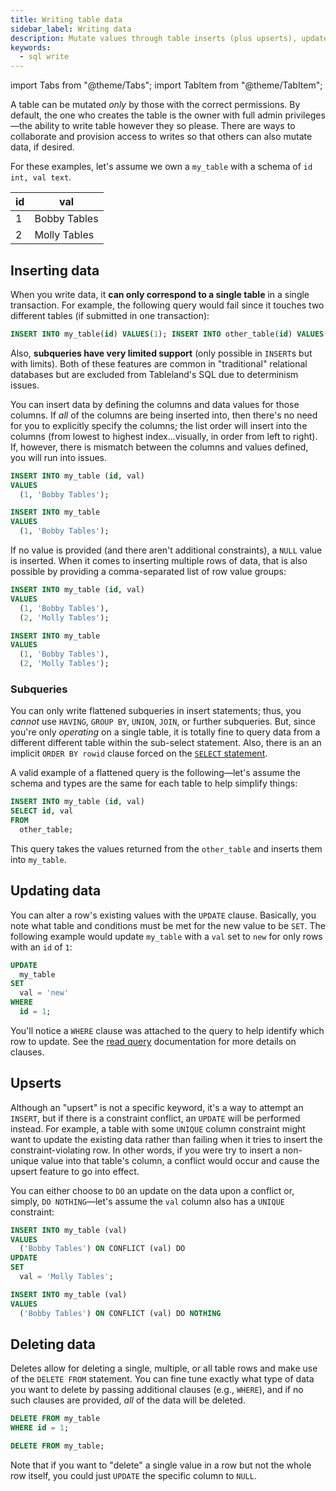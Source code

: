 ```yaml
---
title: Writing table data
sidebar_label: Writing data
description: Mutate values through table inserts (plus upserts), updates, and deletes.
keywords:
  - sql write
---
```


import Tabs from "@theme/Tabs";
import TabItem from "@theme/TabItem";

A table can be mutated _only_ by those with the correct permissions. By default, the one who creates the table is the owner with full admin privileges—the ability to write table however they so please. There are ways to collaborate and provision access to writes so that others can also mutate data, if desired.

For these examples, let's assume we own a `my_table` with a schema of `id int, val text`.

| id  | val          |
| --- | ------------ |
| 1   | Bobby Tables |
| 2   | Molly Tables |

## Inserting data

When you write data, it **can only correspond to a single table** in a single transaction. For example, the following query would fail since it touches two different tables (if submitted in one transaction):

```sql
INSERT INTO my_table(id) VALUES(1); INSERT INTO other_table(id) VALUES(2);
```

Also, **subqueries have very limited support** (only possible in `INSERT`s but with limits). Both of these features are common in "traditional" relational databases but are excluded from Tableland's SQL due to determinism issues.

You can insert data by defining the columns and data values for those columns. If _all_ of the columns are being inserted into, then there's no need for you to explicitly specify the columns; the list order will insert into the columns (from lowest to highest index...visually, in order from left to right). If, however, there is mismatch between the columns and values defined, you will run into issues.

<Tabs>
<TabItem value='include' label="Include columns" default>

```sql
INSERT INTO my_table (id, val)
VALUES
  (1, 'Bobby Tables');
```

</TabItem>
<TabItem value='exclude' label="Exclude columns">

```sql
INSERT INTO my_table
VALUES
  (1, 'Bobby Tables');
```

</TabItem>
</Tabs>

If no value is provided (and there aren't additional constraints), a `NULL` value is inserted. When it comes to inserting multiple rows of data, that is also possible by providing a comma-separated list of row value groups:

<Tabs>
<TabItem value='include' label="Include columns" default>

```sql
INSERT INTO my_table (id, val)
VALUES
  (1, 'Bobby Tables'),
  (2, 'Molly Tables');
```

</TabItem>
<TabItem value='exclude' label="Exclude columns">

```sql
INSERT INTO my_table
VALUES
  (1, 'Bobby Tables'),
  (2, 'Molly Tables');
```

</TabItem>
</Tabs>

### Subqueries

You can only write flattened subqueries in insert statements; thus, you _cannot_ use `HAVING`, `GROUP BY`, `UNION`, `JOIN`, or further subqueries. But, since you're only _operating_ on a single table, it is totally fine to query data from a different different table within the sub-select statement. Also, there is an an implicit `ORDER BY rowid` clause forced on the [`SELECT` statement](/playbooks/sql/read).

A valid example of a flattened query is the following—let's assume the schema and types are the same for each table to help simplify things:

```sql
INSERT INTO my_table (id, val)
SELECT id, val
FROM
  other_table;
```

This query takes the values returned from the `other_table` and inserts them into `my_table`.

## Updating data

You can alter a row's existing values with the `UPDATE` clause. Basically, you note what table and conditions must be met for the new value to be `SET`. The following example would update `my_table` with a `val` set to `new` for only rows with an `id` of `1`:

```sql
UPDATE
  my_table
SET
  val = 'new'
WHERE
  id = 1;
```

You'll notice a `WHERE` clause was attached to the query to help identify which row to update. See the [read query](/playbooks/sql/read) documentation for more details on clauses.

## Upserts

Although an "upsert" is not a specific keyword, it's a way to attempt an `INSERT`, but if there is a constraint conflict, an `UPDATE` will be performed instead. For example, a table with some `UNIQUE` column constraint might want to update the existing data rather than failing when it tries to insert the constraint-violating row. In other words, if you were try to insert a non-unique value into that table's column, a conflict would occur and cause the upsert feature to go into effect.

You can either choose to `DO` an update on the data upon a conflict or, simply, `DO NOTHING`—let's assume the `val` column also has a `UNIQUE` constraint:

<Tabs>
<TabItem value='update' label="Update on conflict" default>

```sql
INSERT INTO my_table (val)
VALUES
  ('Bobby Tables') ON CONFLICT (val) DO
UPDATE
SET
  val = 'Molly Tables';
```

</TabItem>
<TabItem value='do-nothing' label="Do nothing">

```sql
INSERT INTO my_table (val)
VALUES
  ('Bobby Tables') ON CONFLICT (val) DO NOTHING
```

</TabItem>
</Tabs>

## Deleting data

Deletes allow for deleting a single, multiple, or all table rows and make use of the `DELETE FROM` statement. You can fine tune exactly what type of data you want to delete by passing additional clauses (e.g., `WHERE`), and if no such clauses are provided, _all_ of the data will be deleted.

<Tabs>
<TabItem value='delete-row' label="Delete row(s)" default>

```sql
DELETE FROM my_table
WHERE id = 1;
```

</TabItem>
<TabItem value='delete-all' label="Delete all rows">

```sql
DELETE FROM my_table;
```

</TabItem>
</Tabs>

Note that if you want to "delete" a single value in a row but not the whole row itself, you could just `UPDATE` the specific column to `NULL`.
